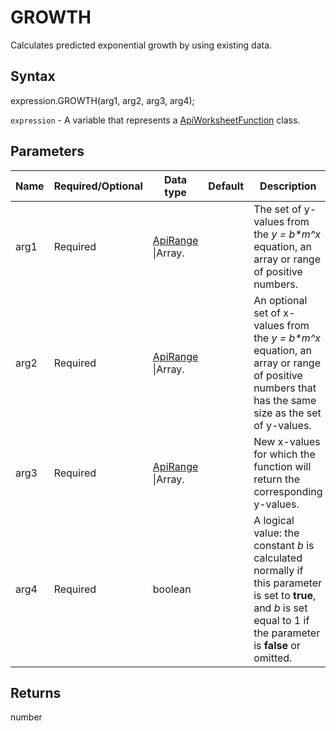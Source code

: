 # GROWTH

Calculates predicted exponential growth by using existing data.

## Syntax

expression.GROWTH(arg1, arg2, arg3, arg4);

`expression` - A variable that represents a [ApiWorksheetFunction](../ApiWorksheetFunction.md) class.

## Parameters

| **Name** | **Required/Optional** | **Data type** | **Default** | **Description** |
| ------------- | ------------- | ------------- | ------------- | ------------- |
| arg1 | Required | [ApiRange](../../ApiRange/ApiRange.md) &#124;Array.<number> |  | The set of y-values from the <em>y = b*m^x</em> equation, an array or range of positive numbers. |
| arg2 | Required | [ApiRange](../../ApiRange/ApiRange.md) &#124;Array.<number> |  | An optional set of x-values from the <em>y = b*m^x</em> equation, an array or range of positive numbers that has the same size as the set of y-values. |
| arg3 | Required | [ApiRange](../../ApiRange/ApiRange.md) &#124;Array.<number> |  | New x-values for which the function will return the corresponding y-values. |
| arg4 | Required | boolean |  | A logical value: the constant <em>b</em> is calculated normally if this parameter is set to **true**, and <em>b</em> is set equal to 1 if the parameter is **false** or omitted. |

## Returns

number